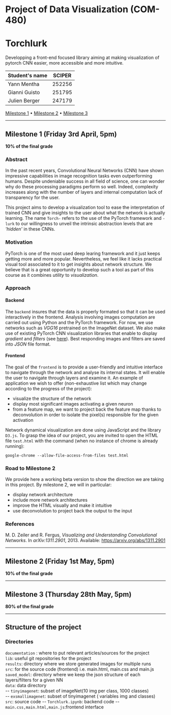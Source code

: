 # Project of Data Visualization (COM-480)
# Torchlurk
Developping a front-end focused library aiming at making visualization of pytorch CNN easier, more accessible and more intuitive.

| Student's name | SCIPER |
| -------------- | ------ |
| Yann Mentha    | 252256 |
| Gianni Guisto  | 251795 |
| Julien Berger  | 247179 |

[Milestone 1](#milestone-1-friday-3rd-april-5pm) • [Milestone 2](#milestone-2-friday-1st-may-5pm) • [Milestone 3](#milestone-3-thursday-28th-may-5pm)

_____
## Milestone 1 (Friday 3rd April, 5pm)

**10% of the final grade**

### Abstract

In the past recent years, Convolutional Neural Networks (CNN) have shown impressive capabilities in image recognition tasks even outperforming humans. Despite undeniable success in all field of science, one can wonder why do these processing paradigms perform so well. Indeed, complexity increases along with the number of layers and internal computation lack of transparency for the user.

This project aims to develop a visualization tool to ease the interpretation of trained CNN and give insights to the user about what the network is actually learning. The name `Torch-` refers to the use of the PyTorch framework and `-lurk` to our willingness to unveil the intrinsic abstraction levels that are _'hidden'_ in these CNNs.

### Motivation
PyTorch is one of the most used deep learing framework and it just keeps getting more and more popular. Nevertheless, we feel like it lacks practical visual tool associated to it to get insights about network structure. We believe that is a great opportunity to develop such a tool as part of this course as it combines _utility_ to _visualization_.

### Approach
#### Backend
The `backend` insures that the data is properly formated so that it can be used interactively in the frontend. Analysis involving images computation are carried out using Python and the PyTorch framework. For now, we use networks such as _VGG16_ pretrained on the ImageNet dataset. We also make use of existing PyTorch CNN visualization libraries that enable to display _gradient_ and _filters_ (see [here](https://github.com/utkuozbulak/pytorch-cnn-visualizations)). Best responding images and filters are saved into _JSON_ file format.


#### Frontend
The goal of the `frontend` is to provide a user-friendly and intuitive interface to navigate through the network and analyse its internal states. It will enable the user to navigate through layers and examine it. An example of application we wish to offer (non-exhaustive list which may change according to the progress of the project): 
* visualize the structure of the network
* display most significant images activating a given neuron
* from a feature map, we want to project back the feature map thanks to deconvolution in order to isolate the pixel(s) responsible for the given activation

Network dynamical visualization are done using JavaScript and the library `D3.js`. To grasp the idea of our project, you are invited to open the HTML file `test.html` with the command (when no instance of chrome is already running):

```
google-chrome --allow-file-access-from-files test.html
```

### Road to Milestone 2
We provide here a working beta version to show the direction we are taking in this project. By milestone 2, we will in particular:
* display network architecture
* include more network architectures
* improve the HTML visually and make it intuitive
* use deconvolution to project back the output to the input

### References
M. D. Zeiler and R. Fergus, _Visualizing and Understanding Convolutional Networks_. In _arXiv:1311.2901_, 2013. Available: https://arxiv.org/abs/1311.2901


_____
## Milestone 2 (Friday 1st May, 5pm)

**10% of the final grade**



_____
## Milestone 3 (Thursday 28th May, 5pm)

**80% of the final grade**

_____
## Structure of the project
### Directories
`documentation` : where to put relevant articles/sources for the project<br>
`lib`: useful git repositories for the project<br>
`results`: directory where we store generated images for multiple runs<br>
`src`: for the source code (frontend) i.e. main.html, main.css and main.js<br>
`saved_model`: directory where we keep the json structure of each layers/filters for a given NN<br>
`data`: data directory<br>
-- `tinyimagenet`: subset of imageNet(10 img per class, 1000 classes)<br>
-- `exsmallimagenet`: subset of tinyimagenet ( variables img and classes) <br>
`src`: source code
-- `Torchlurk.ipynb`: backend code
-- `main.css,main.html,main.js`:frontend interface

